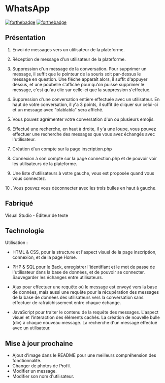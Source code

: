 # WhatsApp

[![forthebadge](http://forthebadge.com/images/badges/built-with-love.svg)](https://github.com/Hikyy)  [![forthebadge](http://forthebadge.com/images/badges/powered-by-electricity.svg)](https://linkedin.com/in/rayane-mabrouki/)

## Présentation

1. Envoi de messages vers un utilisateur de la plateforme.

2. Réception de message d'un utilisateur de la plateforme.

3. Suppression d'un message de la conversation. Pour supprimer un message, il suffit que le pointeur de la souris soit par-dessus le message en question. Une fléche apparaît alors, il suffit d'appuyer dessus, et une poubelle s'affiche pour qu'on puisse supprimer le message, c'est qu'au clic sur celle-ci que la suppression s'effectue.

4. Suppression d'une conversation entière effectuée avec un utilisateur. En haut de votre conversation, il y'a 3 points, il suffit de cliquer sur celui-ci et un message avec "blablabla" sera affiché.

5. Vous pouvez agrémenter votre conversation d'un ou plusieurs emojis.

6. Effectué une recherche, en haut à droite,  il y'a une loupe, vous pouvez effectuer une recherche des messages que vous avez échangés avec l'utilisateur.

7. Création d'un compte sur la page inscription.php

8. Connexion à son compte sur la page connection.php et de pouvoir voir les utilisateurs de la plateforme.

9. Une liste d'utilisateurs à votre gauche, vous est proposée quand vous vous connectez.

10 . Vous pouvez vous déconnecter avec les trois bulles en haut à gauche.

## Fabriqué

Visual Studio - Éditeur de texte


## Technologie

Utilisation :
- HTML & CSS, pour la structure et l'aspect visuel de la page inscription, connexion, et de la page Home.

- PHP & SQL pour le Back, enregistrer l'identifiant et le mot de passe de l'utilisateur dans la base de données, et de pouvoir se connecter. Sauvegarder les échanges entre utilisateurs.

- Ajax pour effectuer une requête où le message est envoyé vers la base de données, mais aussi une requête pour la récupération des messages de la base de données des utilisateurs vers la conversation sans effectuer de rafraîchissement entre chaque échange.

- JavaScript pour traiter le contenu de la requête des messages. L'aspect visuel et l'interaction des éléments cachés. La création de nouvelle bulle (div) à chaque nouveau message. La recherche d'un message effectué avec un utilisateur.

## Mise à jour prochaine

- Ajout d'image dans le README pour une meilleurs compréhension des fonctionnalité.
- Changer de photos de Profil.
- Modifier un message.
- Modifier son nom d'utilisateur.
